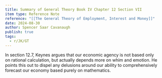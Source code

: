 ```yaml
---
title: Summary of General Theory Book IV Chapter 12 Section VII
item type: Reference Note
reference: "[[The General Theory of Employment, Interest and Money]]"
date: 2024-08-30
author: Spencer Saar Cavanaugh
publish: true
tags:
  - r/JK/GT
---
```

In section 12.7, Keynes argues that our economic agency is not based only on rational calculation, but actually depends more on whim and emotion. He points this out to dispel any delusions around our ability to comprehensively forecast our economy based purely on mathematics.